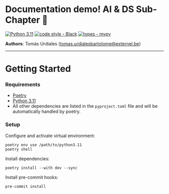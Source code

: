 # Documentation demo! AI & DS Sub-Chapter 🚀

[![Python 3.11](https://img.shields.io/badge/python-3.11-blue.svg)](https://www.python.org/downloads/release/python-3100/)
[![code style - Black](https://img.shields.io/badge/code%20style-black-000000.svg)](https://github.com/psf/black)
[![types - mypy](https://img.shields.io/badge/types-Mypy-blue.svg)](https://github.com/python/mypy)

**Authors**: Tomás Urdiales ([tomas.urdialesbartolome@externel.be](mailto:tomas.urdialesbartolome@externel.be))

---

# Getting Started

###  Requirements

- [Poetry](https://python-poetry.org/)
- [Python 3.11](https://www.python.org/downloads/release/python-3110/)
- All other dependencies are listed in the `pyproject.toml` file and will be automatically handled by poetry.


### Setup

Configure and activate virtual environment:
```console
poetry env use /path/to/python3.11
poetry shell
```

Install dependencies:
```console
poetry install --with dev --sync
```

Install pre-commit hooks:
```console
pre-commit install
```